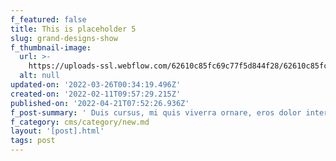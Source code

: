 ```yaml
---
f_featured: false
title: This is placeholder 5
slug: grand-designs-show
f_thumbnail-image:
  url: >-
    https://uploads-ssl.webflow.com/62610c85fc69c77f5d844f28/62610c85fc69c73f40844f8c_01img4.jpg
  alt: null
updated-on: '2022-03-26T00:34:19.496Z'
created-on: '2022-02-11T09:57:29.215Z'
published-on: '2022-04-21T07:52:26.936Z'
f_post-summary: ' Duis cursus, mi quis viverra ornare, eros dolor interdum nulla, ut commodo diam libero vitae erat. Aenean faucibus nibh et justo cursus id rutrum lorem imperdiet. Nunc ut sem vitae risus tristique posuere.'
f_category: cms/category/new.md
layout: '[post].html'
tags: post
---
```



